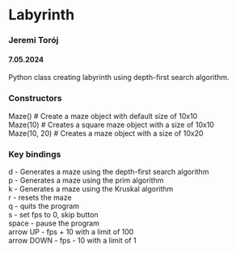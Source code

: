 # Labyrinth
### Jeremi Torój 
#### 7.05.2024

Python class creating labyrinth using depth-first search algorithm.

### Constructors
Maze() # Create a maze object with default size of 10x10   
Maze(10) # Creates a square maze object with a size of 10x10  
Maze(10, 20) # Creates a maze object with a size of 10x20

### Key bindings

d       -  Generates a maze using the depth-first search algorithm  
p      -  Generates a maze using the prim algorithm  
k      -  Generates a maze using the Kruskal algorithm  
r       - resets the maze   
q       - quits the program  
s       - set fps to 0, skip button  
space   - pause the program  
arrow UP - fps + 10 with a limit of 100  
arrow DOWN - fps - 10 with a limit of 1  


